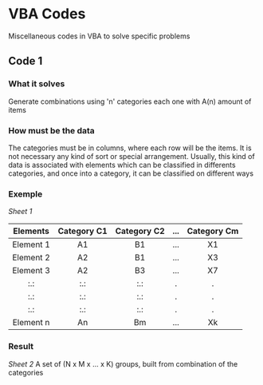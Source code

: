 # VBA Codes

Miscellaneous codes in VBA to solve specific problems

## Code 1
### What it solves
Generate combinations using 'n' categories each one with A(n) amount of items
### How must be the data
The categories must be in columns, where each row will be the items. It is not necessary any kind of sort or special arrangement.
Usually, this kind of data is associated with elements which can be classified in differents categories, and once into a category, it can be classified on different ways

### Exemple
_Sheet 1_

| Elements  | Category C1 | Category C2 | ... | Category Cm |
|   :---:   |    :---:    |    :---:    |:---:|    :---:    |
| Element 1 |      A1     |      B1     | ... |      X1     |
| Element 2 |      A2     |      B1     | ... |      X3     |
| Element 3 |      A2     |      B3     | ... |      X7     |
|    :.:    |     :.:     |     :.:     |  .  |      .      |
|    :.:    |     :.:     |     :.:     |  .  |      .      |
|    :.:    |     :.:     |     :.:     |  .  |      .      |
| Element n |      An     |      Bm     | ... |      Xk     |

### Result
_Sheet 2_
A set of (N x M x ... x K) groups, built from combination of the categories

